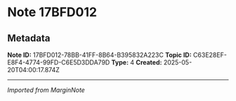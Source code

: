 # Note 17BFD012

## Metadata

**Note ID:** 17BFD012-78BB-41FF-8B64-B395832A223C
**Topic ID:** C63E28EF-E8F4-4774-99FD-C6E5D3DDA79D
**Type:** 4
**Created:** 2025-05-20T04:00:17.874Z

---
*Imported from MarginNote*